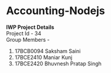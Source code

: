 # Accounting-Nodejs

<strong>IWP Project Details </strong> <br>
Project Id - 34 <br>
Group Members - <br>
1. 17BCB0094 Saksham Saini <br>
2. 17BCE2410 Maniar Kunj <br>
3. 17BCE2420 Bhuvnesh Pratap Singh <br>
